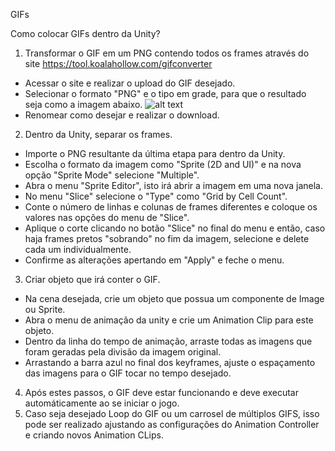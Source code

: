 GIFs

Como colocar GIFs dentro da Unity?

1) Transformar o GIF em um PNG contendo todos os frames através do site https://tool.koalahollow.com/gifconverter
  - Acessar o site e realizar o upload do GIF desejado.
  - Selecionar o formato "PNG" e o tipo em grade, para que o resultado seja como a imagem abaixo.
![alt text](https://img.freepik.com/psd-gratuitas/ilustracao-de-renderizacao-3d-isolada-do-icone-do-google_47987-9777.jpg?w=2000)
  - Renomear como desejar e realizar o download.
2) Dentro da Unity, separar os frames.
  - Importe o PNG resultante da última etapa para dentro da Unity.
  - Escolha o formato da imagem como "Sprite (2D and UI)" e na nova opção "Sprite Mode" selecione "Multiple".
  - Abra o menu "Sprite Editor", isto irá abrir a imagem em uma nova janela.
  - No menu "Slice" selecione o "Type" como "Grid by Cell Count".
  - Conte o número de linhas e colunas de frames diferentes e coloque os valores nas opções do menu de "Slice".
  - Aplique o corte clicando no botão "Slice" no final do menu e então, caso haja frames pretos "sobrando" no fim da imagem, selecione e delete cada um individualmente.
  - Confirme as alterações apertando em "Apply" e feche o menu.
3) Criar objeto que irá conter o GIF.
  - Na cena desejada, crie um objeto que possua um componente de Image ou Sprite.
  - Abra o menu de animação da unity e crie um Animation Clip para este objeto.
  - Dentro da linha do tempo de animação, arraste todas as imagens que foram geradas pela divisão da imagem original.
  - Arrastando a barra azul no final dos keyframes, ajuste o espaçamento das imagens para o GIF tocar no tempo desejado.
4) Após estes passos, o GIF deve estar funcionando e deve executar automáticamente ao se iniciar o jogo.
5) Caso seja desejado Loop do GIF ou um carrosel de múltiplos GIFS, isso pode ser realizado ajustando as configurações do Animation Controller e criando novos Animation CLips.
